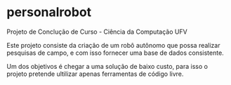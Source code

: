 # personalrobot
Projeto de Conclução de Curso - Ciência da Computação UFV

Este projeto consiste da criação de um robô autônomo que possa realizar pesquisas de campo,
e com isso fornecer uma base de dados consistente.

Um dos objetivos é chegar a uma solução de baixo custo, para isso o projeto pretende ultilizar
apenas ferramentas de código livre.
